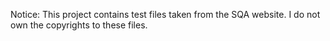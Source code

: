 Notice: This project contains test files taken from the SQA website. I do not own the copyrights to these files.